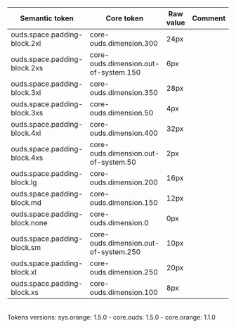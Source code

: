 | **Semantic token** | **Core token** | **Raw value** | **Comment** |
| --- | --- | --- | --- |
| ouds.space.padding-block.2xl | core-ouds.dimension.300 | 24px |  |
| ouds.space.padding-block.2xs | core-ouds.dimension.out-of-system.150 | 6px |  |
| ouds.space.padding-block.3xl | core-ouds.dimension.350 | 28px |  |
| ouds.space.padding-block.3xs | core-ouds.dimension.50 | 4px |  |
| ouds.space.padding-block.4xl | core-ouds.dimension.400 | 32px |  |
| ouds.space.padding-block.4xs | core-ouds.dimension.out-of-system.50 | 2px |  |
| ouds.space.padding-block.lg | core-ouds.dimension.200 | 16px |  |
| ouds.space.padding-block.md | core-ouds.dimension.150 | 12px |  |
| ouds.space.padding-block.none | core-ouds.dimension.0 | 0px |  |
| ouds.space.padding-block.sm | core-ouds.dimension.out-of-system.250 | 10px |  |
| ouds.space.padding-block.xl | core-ouds.dimension.250 | 20px |  |
| ouds.space.padding-block.xs | core-ouds.dimension.100 | 8px |  |

<br>Tokens versions: sys.orange: 1.5.0 - core.ouds: 1.5.0 - core.orange: 1.1.0